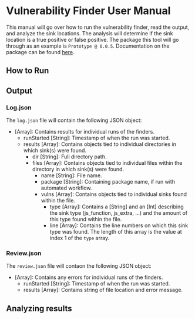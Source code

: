 # Vulnerability Finder User Manual

This manual will go over how to run the vulnerability finder, read the output, and analyze the sink locations. The analysis will determine if the sink location is a true positive or false positive. The package this tool will go through as an example is `Prototype @ 0.0.5`. Documentation on the package can be found [here](https://www.npmjs.com/package/prototype).

## How to Run



## Output

### Log.json

The `log.json` file will contain the following JSON object:

- \[Array\]: Contains results for individual runs of the finders.
  - runStarted \[String\]: Timestamp of when the run was started.
  - results \[Array\]: Contains objects tied to individual directories in which sink(s) were found.
    - dir \[String\]: Full directory path.
    - files \[Array\]: Contains objects tied to individual files within the directory in which sink(s) were found.
      - name \[String\]: File name.
      - package \[String\]: Containing package name, if run with automated workflow.
      - vulns \[Array\]: Contains objects tied to individual sinks found within the file.
        - type \[Array\]: Contains a \[String\] and an \[Int\] describing the sink type (js_function, js_extra, ...) and the amount of this type found within the file.
        - line \[Array\]: Contains the line numbers on which this sink type was found. The length of this array is the value at index 1 of the `type` array.

### Review.json

The `review.json` file will contaon the following JSON object:

* \[Array\]: Contains any errors for individual runs of the finders.
  * runStarted \[String\]: Timestamp of when the run was started.
  * results \[Array\]: Contains string of file location and error message.



## Analyzing results

